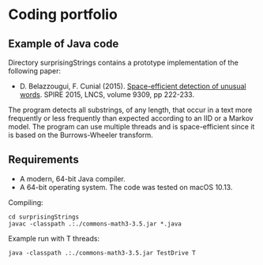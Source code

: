 Coding portfolio
=========

Example of Java code
------------

Directory surprisingStrings contains a prototype implementation of the following paper:

* D. Belazzougui, F. Cunial (2015). [Space-efficient detection of unusual words](https://link.springer.com/chapter/10.1007/978-3-319-23826-5_22). SPIRE 2015, LNCS, volume 9309, pp 222-233.

The program detects all substrings, of any length, that occur in a text more frequently or less frequently than expected according to an IID or a Markov model. The program can use multiple threads and is space-efficient since it is based on the Burrows-Wheeler transform.

Requirements
------------

* A modern, 64-bit Java compiler.
* A 64-bit operating system. The code was tested on macOS 10.13.

Compiling:
```
cd surprisingStrings
javac -classpath .:./commons-math3-3.5.jar *.java
```

Example run with T threads:
```
java -classpath .:./commons-math3-3.5.jar TestDrive T
```

